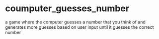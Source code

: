 # coumputer_guesses_number
a game where the computer guesses a number that you think of and generates more guesses based on user input until it guesses the correct number
